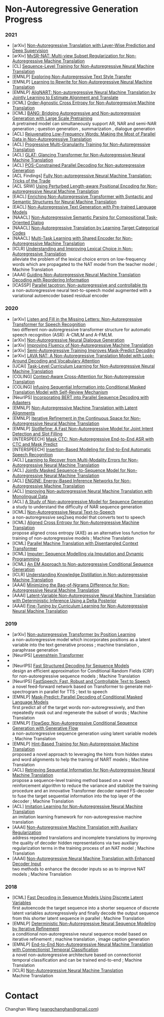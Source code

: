 Non-Autoregressive Generation Progress
======
### 2021
- [arXiv] [Non-Autoregressive Translation with Layer-Wise Prediction and Deep Supervision](https://arxiv.org/abs/2110.07515)
- [arXiv] [MvSR-NAT: Multi-view Subset Regularization for Non-Autoregressive Machine Translation](https://arxiv.org/pdf/2108.08447.pdf)
- [CL] [Sequence-Level Training for Non-Autoregressive Neural Machine Translation](https://arxiv.org/pdf/2106.08122.pdf)
- [EMNLP] [Exploring Non-Autoregressive Text Style Transfer](https://aclanthology.org/2021.emnlp-main.730.pdf)
- [EMNLP] [Learning to Rewrite for Non-Autoregressive Neural Machine Translation](https://aclanthology.org/2021.emnlp-main.265.pdf)
- [EMNLP] [AligNART: Non-autoregressive Neural Machine Translation by Jointly Learning to Estimate Alignment and Translate](https://aclanthology.org/2021.emnlp-main.1.pdf)
- [ICML] [Order-Agnostic Cross Entropy for Non-Autoregressive Machine Translation](https://arxiv.org/pdf/2106.05093.pdf)
- [ICML] [BANG: Bridging Autoregressive and Non-autoregressive Generation with Large Scale Pretraining](https://arxiv.org/pdf/2012.15525.pdf)
<br>A pretrained model can simultaneously support AR, NAR and semi-NAR generation ;  question generation , summarization , dialogue generation
- [ACL] [Rejuvenating Low-Frequency Words: Making the Most of Parallel Data in Non-Autoregressive Translation](https://arxiv.org/pdf/2106.00903.pdf)
- [ACL] [Progressive Multi-Granularity Training for Non-Autoregressive Translation](https://arxiv.org/pdf/2106.05546.pdf)
- [ACL] [GLAT: Glancing Transformer for Non-Autoregressive Neural Machine Translation](https://arxiv.org/pdf/2008.07905.pdf)
- [ACL] [POS-Constrained Parallel Decoding for Non-autoregressive Generation](https://aclanthology.org/2021.acl-long.467.pdf)
- [ACL Findings] [Fully Non-autoregressive Neural Machine Translation: Tricks of the Trade](https://arxiv.org/pdf/2012.15833.pdf)
- [ACL SRW] [Using Perturbed Length-aware Positional Encoding for Non-autoregressive Neural Machine Translation](https://arxiv.org/pdf/2107.13689.pdf)
- [EACL] [Enriching Non-Autoregressive Transformer with Syntactic and Semantic Structures for Neural Machine Translation](https://aclanthology.org/2021.eacl-main.105.pdf)
- [EACL] [Non-Autoregressive Text Generation with Pre-trained Language Models](https://aclanthology.org/2021.eacl-main.18.pdf)
- [NAACL] [Non-Autoregressive Semantic Parsing for Compositional Task-Oriented Dialog](https://www.aclweb.org/anthology/2021.naacl-main.236.pdf)
- [NAACL] [Non-Autoregressive Translation by Learning Target Categorical Codes](https://www.aclweb.org/anthology/2021.naacl-main.458.pdf)
- [NAACL] [Multi-Task Learning with Shared Encoder for Non-Autoregressive Machine Translation](https://www.aclweb.org/anthology/2021.naacl-main.313.pdf)
- [ICLR] [Understanding and Improving Lexical Choice in Non-Autoregressive Translation](https://openreview.net/pdf?id=ZTFeSBIX9C)
<br>alleviate the problem of the lexical choice errors on low-frequency words which are propagated to the NAT model from the teacher model ; Machine Translation
- [AAAI] [Guiding Non-Autoregressive Neural Machine Translation Decoding with Reordering Information](https://arxiv.org/pdf/1911.02215.pdf)
- [ICASSP] [Parallel tacotron: Non-autoregressive and controllable tts](https://arxiv.org/pdf/2010.11439.pdf?ref=https://githubhelp.com)
<br>a non-autoregressive neural text-to-speech model augmented with a variational autoencoder based residual encoder
### 2020
- [arXiv] [Listen and Fill in the Missing Letters: Non-Autoregressive Transformer for Speech Recognition](https://arxiv.org/pdf/1911.04908.pdf)
<br>two different non-autoregressive transformer structure for automatic speech recognition (ASR): A-CMLM and A-FMLM.
- [arXiv] [Non-Autoregressive Neural Dialogue Generation](https://arxiv.org/pdf/2002.04250.pdf)
- [arXiv] [Improving Fluency of Non-Autoregressive Machine Translation](https://arxiv.org/pdf/2004.03227.pdf)
- [arXiv] [Semi-Autoregressive Training Improves Mask-Predict Decoding](https://arxiv.org/pdf/2001.08785.pdf)
- [arXiv] [LAVA NAT: A Non-Autoregressive Translation Model with Look-Around Decoding and Vocabulary Attention](https://arxiv.org/pdf/2002.03084.pdf)
- [IJCAI] [Task-Level Curriculum Learning for Non-Autoregressive Neural Machine Translation](https://arxiv.org/pdf/2007.08772.pdf)
- [COLING] [Context-Aware Cross-Attention for Non-Autoregressive Translation](https://arxiv.org/abs/2011.00770)
- [COLING] [Infusing Sequential Information into Conditional Masked Translation Model with Self-Review Mechanism](https://aclanthology.org/2020.coling-main.2.pdf)
- [NeurIPS] [Incorporating BERT into Parallel Sequence Decoding with Adapters](https://arxiv.org/pdf/2010.06138.pdf)
- [EMNLP] [Non-Autoregressive Machine Translation with Latent Alignments](https://arxiv.org/pdf/2004.07437.pdf)
- [EMNLP] [Iterative Refinement in the Continuous Space for Non-Autoregressive Neural Machine Translation](https://arxiv.org/pdf/2009.07177.pdf)
- [EMNLP] [SlotRefine: A Fast Non-Autoregressive Model for Joint Intent Detection and Slot Filling](https://www.aclweb.org/anthology/2020.emnlp-main.152.pdf)
- [INTERSPEECH] [Mask CTC: Non-Autoregressive End-to-End ASR with CTC and Mask Predict](https://arxiv.org/pdf/2005.08700.pdf)
- [INTERSPEECH] [Insertion-Based Modeling for End-to-End Automatic Speech Recognition](https://arxiv.org/pdf/2005.13211.pdf)
- [ACL] [Learning to Recover from Multi-Modality Errors for Non-Autoregressive Neural Machine Translation](https://www.aclweb.org/anthology/2020.acl-main.277.pdf)
- [ACL] [Jointly Masked Sequence-to-Sequence Model for Non-Autoregressive Neural Machine Translation](https://www.aclweb.org/anthology/2020.acl-main.36.pdf)
- [ACL] [ENGINE: Energy-Based Inference Networks for Non-Autoregressive Machine Translation](https://www.aclweb.org/anthology/2020.acl-main.251.pdf)
- [ACL] [Improving Non-autoregressive Neural Machine Translation with Monolingual Data](https://www.aclweb.org/anthology/2020.acl-main.171.pdf)
- [ACL] [A Study of Non-autoregressive Model for Sequence Generation](https://www.aclweb.org/anthology/2020.acl-main.15.pdf)
<br>a study to understand the difficulty of NAR sequence generation
- [ICML] [Non-Autoregressive Neural Text-to-Speech](https://arxiv.org/pdf/1905.08459.pdf)
<br> a non-autoregressive seq2seq model that converts text to speech
- [ICML] [Aligned Cross Entropy for Non-Autoregressive Machine Translation](https://arxiv.org/pdf/2004.01655.pdf)
<br>propose aligned cross entropy (AXE) as an alternative loss function for training of non-autoregressive models ; Machine Translation
- [ICML] [Parallel Machine Translation with Disentangled Context Transformer](https://arxiv.org/pdf/2001.05136.pdf)
- [ICML] [Imputer: Sequence Modelling via Imputation and Dynamic Programming](https://arxiv.org/pdf/2002.08926.pdf)
- [ICML] [An EM Approach to Non-autoregressive Conditional Sequence Generation](https://arxiv.org/pdf/2006.16378.pdf)
- [ICLR] [Understanding Knowledge Distillation in Non-autoregressive Machine Translation](https://arxiv.org/pdf/1911.02727.pdf)
- [AAAI] [Minimizing the Bag-of-Ngrams Difference for Non-Autoregressive Neural Machine Translation](https://arxiv.org/pdf/1911.09320.pdf)
- [AAAI] [Latent-Variable Non-Autoregressive Neural Machine Translation with Deterministic Inference Using a Delta Posterior](https://arxiv.org/pdf/1908.07181.pdf)
- [AAAI] [Fine-Tuning by Curriculum Learning for Non-Autoregressive Neural Machine Translation](https://arxiv.org/pdf/1911.08717.pdf)

### 2019
- [arXiv] [Non-autoregressive Transformer by Position Learning](https://arxiv.org/pdf/1911.10677.pdf)
<br>a non-autoregressive model which incorporates positions as a latent variable into the text generative process ; machine translation , paraphrase generation
- [NeurIPS] [Levenshtein Transformer](https://papers.nips.cc/paper/9297-levenshtein-transformer.pdf)
- 
- [NeurIPS] [Fast Structured Decoding for Sequence Models](https://arxiv.org/pdf/1910.11555.pdf)
<br>design an efficient approximation for Conditional Random Fields (CRF) for non-autoregressive sequence models ; Machine Translation
- [NeurIPS] [FastSpeech: Fast, Robust and Controllable Text to Speech](https://arxiv.org/pdf/1905.09263.pdf)
<br> a novel feed-forward network based on Transformer to generate mel-spectrogram in parallel for TTS ; text to speech
- [EMNLP] [Mask-Predict: Parallel Decoding of Conditional Masked Language Models](https://arxiv.org/pdf/1904.09324.pdf)
<br>first predict all of the target words non-autoregressively, and then repeatedly mask out and regenerate the subset of words ; Machine Translation
- [EMNLP] [FlowSeq: Non-Autoregressive Conditional Sequence Generation with Generative Flow](https://arxiv.org/pdf/1909.02480.pdf)
<br>a non-autoregressive sequence generation using latent variable models ; Machine Translation
- [EMNLP] [Hint-Based Training for Non-Autoregressive Machine Translation](https://www.aclweb.org/anthology/D19-1573.pdf)
<br>proposed a novel approach to leveraging the hints from hidden states and word alignments to help the training of NART models ; Machine Translation
- [ACL] [Retrieving Sequential Information for Non-Autoregressive Neural Machine Translation](https://arxiv.org/pdf/1906.09444.pdf)
<br>propose a sequence-level training method based on a novel reinforcement algorithm to reduce the variance and stabilize the training procedure and an innovative Transformer
decoder named FS-decoder to fuse the target sequential information into the top layer of the decoder ; Machine Translation
- [ACL] [Imitation Learning for Non-Autoregressive Neural Machine Translation](https://arxiv.org/pdf/1906.02041.pdf)
<br>an imitation learning framework for non-autoregressive machine translation
- [AAAI] [Non-Autoregressive Machine Translation with Auxiliary Regularization](https://arxiv.org/pdf/1902.10245.pdf)
<br>address repeated translations and incomplete translations by improving the quality of decoder hidden representations via two auxiliary regularization terms in the training process of an NAT model ; Machine Translation
- [AAAI] [Non-Autoregressive Neural Machine Translation with Enhanced Decoder Input](https://arxiv.org/pdf/1812.09664.pdf)
<br>two methods to enhance the decoder inputs so as to improve NAT models ; Machine Translation

### 2018
- [ICML] [Fast Decoding in Sequence Models Using Discrete Latent Variables](https://arxiv.org/pdf/1803.03382.pdf)
<br>first autoencode the target sequence into a shorter sequence of discrete latent variables autoregressively and finally decode the output sequence from this shorter latent
sequence in parallel ; Machine Translation
- [EMNLP] [Deterministic Non-Autoregressive Neural Sequence Modeling by Iterative Refinement](https://arxiv.org/pdf/1802.06901.pdf)
<br>a conditional non-autoregressive neural sequence model based on iterative refinement ; machine translation , image caption generation
- [EMNLP] [End-to-End Non-Autoregressive Neural Machine Translation with Connectionist Temporal Classification](https://arxiv.org/pdf/1811.04719.pdf)
<br>a novel non-autoregressive architecture based on connectionist temporal classification and can be trained end-to-end ; Machine Translation
- [ICLR] [Non-Autoregressive Neural Machine Translation](https://arxiv.org/pdf/1711.02281.pdf)
<br>Machine Translation

# Contact
Changhan Wang ([wangchanghan@gmail.com](mailto:wangchanghan@gmail.com))
